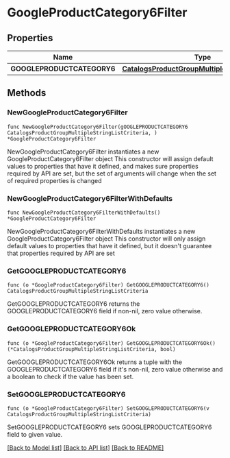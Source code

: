 # GoogleProductCategory6Filter

## Properties

Name | Type | Description | Notes
------------ | ------------- | ------------- | -------------
**GOOGLEPRODUCTCATEGORY6** | [**CatalogsProductGroupMultipleStringListCriteria**](CatalogsProductGroupMultipleStringListCriteria.md) |  | 

## Methods

### NewGoogleProductCategory6Filter

`func NewGoogleProductCategory6Filter(gOOGLEPRODUCTCATEGORY6 CatalogsProductGroupMultipleStringListCriteria, ) *GoogleProductCategory6Filter`

NewGoogleProductCategory6Filter instantiates a new GoogleProductCategory6Filter object
This constructor will assign default values to properties that have it defined,
and makes sure properties required by API are set, but the set of arguments
will change when the set of required properties is changed

### NewGoogleProductCategory6FilterWithDefaults

`func NewGoogleProductCategory6FilterWithDefaults() *GoogleProductCategory6Filter`

NewGoogleProductCategory6FilterWithDefaults instantiates a new GoogleProductCategory6Filter object
This constructor will only assign default values to properties that have it defined,
but it doesn't guarantee that properties required by API are set

### GetGOOGLEPRODUCTCATEGORY6

`func (o *GoogleProductCategory6Filter) GetGOOGLEPRODUCTCATEGORY6() CatalogsProductGroupMultipleStringListCriteria`

GetGOOGLEPRODUCTCATEGORY6 returns the GOOGLEPRODUCTCATEGORY6 field if non-nil, zero value otherwise.

### GetGOOGLEPRODUCTCATEGORY6Ok

`func (o *GoogleProductCategory6Filter) GetGOOGLEPRODUCTCATEGORY6Ok() (*CatalogsProductGroupMultipleStringListCriteria, bool)`

GetGOOGLEPRODUCTCATEGORY6Ok returns a tuple with the GOOGLEPRODUCTCATEGORY6 field if it's non-nil, zero value otherwise
and a boolean to check if the value has been set.

### SetGOOGLEPRODUCTCATEGORY6

`func (o *GoogleProductCategory6Filter) SetGOOGLEPRODUCTCATEGORY6(v CatalogsProductGroupMultipleStringListCriteria)`

SetGOOGLEPRODUCTCATEGORY6 sets GOOGLEPRODUCTCATEGORY6 field to given value.



[[Back to Model list]](../README.md#documentation-for-models) [[Back to API list]](../README.md#documentation-for-api-endpoints) [[Back to README]](../README.md)


